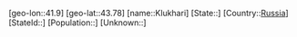 ﻿---
location: [43.78,41.9]
type: City
tags:
- geo/City


SpocWebEntityId: 31503
isDeleted: false
confidential: public

---
[geo-lon::41.9]
[geo-lat::43.78]
[name::Klukhari]
[State::]
[Country::[Russia](geo/Continent/Europe/Russia.md)]
[StateId::]
[Population::]
[Unknown::]

